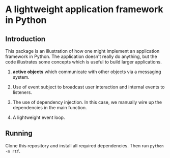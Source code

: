# A lightweight application framework in Python

## Introduction 

This package is an illustration of how one might implement an application framework in Python. The application doesn't really do anything, but the code illustrates some concepts which is useful to build larger applications.

1. __active objects__ which communicate with other objects via a messaging system. 

1. Use of event subject to broadcast user interaction and internal events to listeners. 

1. The use of dependency injection. In this case, we manually wire up the dependencies in the main function. 

1. A lightweight event loop. 

## Running
Clone this repository and install all required dependencies. Then run 
`python -m rtf`. 
